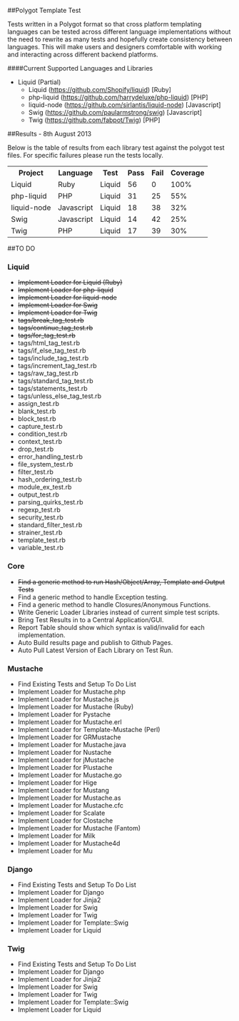 ##Polygot Template Test

Tests written in a Polygot format so that cross platform templating languages can be tested across different language implementations without the need to rewrite as many tests and hopefully create consistency between languages. This will make users and designers comfortable with working and interacting across different backend platforms.

####Current Supported Languages and Libraries
- Liquid (Partial)
   - Liquid (https://github.com/Shopify/liquid) [Ruby]
   - php-liquid (https://github.com/harrydeluxe/php-liquid) [PHP]
   - liquid-node (https://github.com/sirlantis/liquid-node) [Javascript]
   - Swig (https://github.com/paularmstrong/swig) [Javascript]
   - Twig (https://github.com/fabpot/Twig) [PHP]
   
            


##Results - 8th August 2013

Below is the table of results from each library test against the polygot test files. For specific failures please run the tests locally.


<table>
  <tr>
    <th>Project</th>
    <th>Language</th>
    <th>Test</th>
    <th>Pass</th>
    <th>Fail</th>
    <th>Coverage</th>
  </tr>
  <tr>
    <td>Liquid</td>
    <td>Ruby</td>
    <td>Liquid</td>
    <td>56</td>
    <td>0</td>
    <td>100%</td>
  </tr>
  <tr>
    <td>php-liquid</td>
    <td>PHP</td>
    <td>Liquid</td>
    <td>31</td>
    <td>25</td>
    <td>55%</td>
  </tr>
  <tr>
    <td>liquid-node</td>
    <td>Javascript</td>
    <td>Liquid</td>
    <td>18</td>
    <td>38</td>
    <td>32%</td>
  </tr>
  <tr>
    <td>Swig</td>
    <td>Javascript</td>
    <td>Liquid</td>
    <td>14</td>
    <td>42</td>
    <td>25%</td>
  </tr>
  <tr>
    <td>Twig</td>
    <td>PHP</td>
    <td>Liquid</td>
    <td>17</td>
    <td>39</td>
    <td>30%</td>
  </tr>
</table>

##TO DO

### Liquid

- ~~Implement Loader for Liquid (Ruby)~~
- ~~Implement Loader for php-liquid~~
- ~~Implement Loader for liquid-node~~
- ~~Implement Loader for Swig~~
- ~~Implement Loader for Twig~~
- ~~tags/break_tag_test.rb~~
- ~~tags/continue_tag_test.rb~~
- ~~tags/for_tag_test.rb~~
- tags/html_tag_test.rb
- tags/if_else_tag_test.rb
- tags/include_tag_test.rb
- tags/increment_tag_test.rb
- tags/raw_tag_test.rb
- tags/standard_tag_test.rb
- tags/statements_test.rb
- tags/unless_else_tag_test.rb
- assign_test.rb
- blank_test.rb
- block_test.rb
- capture_test.rb
- condition_test.rb
- context_test.rb
- drop_test.rb
- error_handling_test.rb
- file_system_test.rb
- filter_test.rb
- hash_ordering_test.rb
- module_ex_test.rb
- output_test.rb
- parsing_quirks_test.rb
- regexp_test.rb
- security_test.rb
- standard_filter_test.rb
- strainer_test.rb
- template_test.rb
- variable_test.rb 

### Core

- ~~Find a generic method to run Hash/Object/Array, Template and Output Tests~~
- Find a generic method to handle Exception testing.
- Find a generic method to handle Closures/Anonymous Functions.
- Write Generic Loader Libraries instead of current simple test scripts.
- Bring Test Results in to a Central Application/GUI.
- Report Table should show which syntax is valid/invalid for each implementation.
- Auto Build results page and publish to Github Pages.
- Auto Pull Latest Version of Each Library on Test Run.


### Mustache

- Find Existing Tests and Setup To Do List
- Implement Loader for Mustache.php
- Implement Loader for Mustache.js
- Implement Loader for Mustache (Ruby)
- Implement Loader for Pystache
- Implement Loader for Mustache.erl
- Implement Loader for Template-Mustache (Perl)
- Implement Loader for GRMustache
- Implement Loader for Mustache.java
- Implement Loader for Nustache
- Implement Loader for jMustache
- Implement Loader for Plustache
- Implement Loader for Mustache.go
- Implement Loader for Hige
- Implement Loader for Mustang
- Implement Loader for Mustache.as
- Implement Loader for Mustache.cfc
- Implement Loader for Scalate
- Implement Loader for Clostache
- Implement Loader for Mustache (Fantom)
- Implement Loader for Milk
- Implement Loader for Mustache4d
- Implement Loader for Mu

### Django

- Find Existing Tests and Setup To Do List
- Implement Loader for Django
- Implement Loader for Jinja2
- Implement Loader for Swig
- Implement Loader for Twig
- Implement Loader for Template::Swig
- Implement Loader for Liquid

### Twig

- Find Existing Tests and Setup To Do List
- Implement Loader for Django
- Implement Loader for Jinja2
- Implement Loader for Swig
- Implement Loader for Twig
- Implement Loader for Template::Swig
- Implement Loader for Liquid

